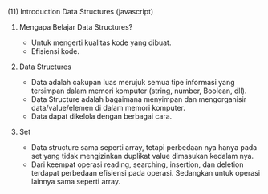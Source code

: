 (11) Introduction Data Structures (javascript)

1. Mengapa Belajar Data Structures?

   - Untuk mengerti kualitas kode yang dibuat.
   - Efisiensi kode.

2. Data Structures

   - Data adalah cakupan luas merujuk semua tipe informasi yang tersimpan dalam memori komputer (string, number, Boolean, dll).
   - Data Structure adalah bagaimana menyimpan dan mengorganisir data/value/elemen di dalam memori komputer.
   - Data dapat dikelola dengan berbagai cara.

3. Set
   - Data structure sama seperti array, tetapi perbedaan nya hanya pada set yang tidak mengizinkan duplikat value dimasukan kedalam nya.
   - Dari keempat operasi reading, searching, insertion, dan deletion terdapat perbedaan efisiensi pada operasi. Sedangkan untuk operasi lainnya sama seperti array.
